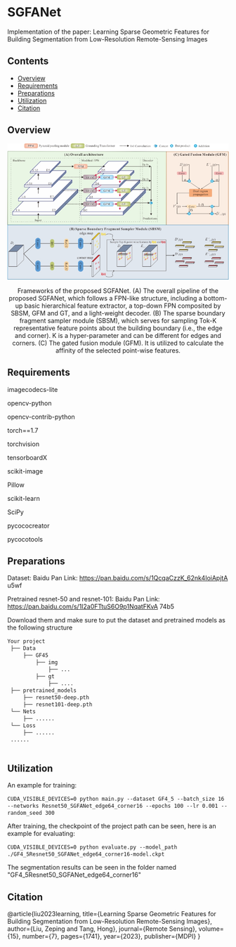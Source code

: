 # SGFANet
Implementation of the paper: Learning Sparse Geometric Features for Building Segmentation from Low-Resolution Remote-Sensing Images 
## Contents
- [Overview](#Overview)
- [Requirements](#Requirements)
- [Preparations](#Preparations)
- [Utilization](#Utilization)
- [Citation](#Citation)
## Overview
<div align="center">
<img src="images/fig2.jpg" width="700px"/>
<p> Frameworks of the proposed SGFANet. (A) The overall pipeline of the proposed SGFANet, which follows a FPN-like structure, including a bottom-up basic hierarchical feature extractor, a top-down FPN composited by SBSM, GFM and GT, and a light-weight decoder. (B) The sparse boundary fragment sampler module (SBSM), which serves for sampling Tok-K representative feature points about the building boundary (i.e., the edge and corner). K is a hyper-parameter and can be different for edges and corners. (C) The gated fusion module (GFM). It is utilized to calculate the affinity of the selected point-wise features.</p>
</div>

## Requirements
imagecodecs-lite

opencv-python

opencv-contrib-python

torch==1.7

torchvision

tensorboardX

scikit-image

Pillow

scikit-learn

SciPy

pycococreator

pycocotools

## Preparations
Dataset: Baidu Pan Link: https://pan.baidu.com/s/1QcqaCzzK_62nk4IoiApjtA u5wf

Pretrained resnet-50 and resnet-101: Baidu Pan Link: https://pan.baidu.com/s/1I2a0FTtuS6O9p1NqatFKvA 74b5

Download them and make sure to put the dataset and pretrained models as the following structure
 ```
Your project
  ├── Data
      ├── GF45
          ├── img
              ├── ...
          ├── gt
              ├── ....
  ├── pretrained_models
      ├── resnet50-deep.pth
      ├── resnet101-deep.pth
  └── Nets
      ├── ......
  └── Loss
      ├── ......
  ......
  
  ```

## Utilization
An example for training:
```
CUDA_VISIBLE_DEVICES=0 python main.py --dataset GF4_5 --batch_size 16 --networks Resnet50_SGFANet_edge64_corner16 --epochs 100 --lr 0.001 --random_seed 300
```

After training, the checkpoint of the project path can be seen, here is an example for evaluating:
```
CUDA_VISIBLE_DEVICES=0 python evaluate.py --model_path ./GF4_5Resnet50_SGFANet_edge64_corner16-model.ckpt
```
The segmentation results can be seen in the folder named "GF4_5Resnet50_SGFANet_edge64_corner16"
## Citation

@article{liu2023learning,
  title={Learning Sparse Geometric Features for Building Segmentation from Low-Resolution Remote-Sensing Images},
  author={Liu, Zeping and Tang, Hong},
  journal={Remote Sensing},
  volume={15},
  number={7},
  pages={1741},
  year={2023},
  publisher={MDPI}
}


